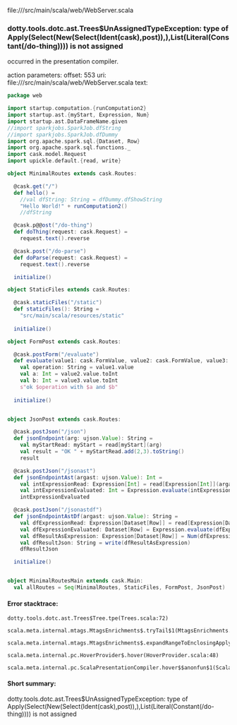 file://<WORKSPACE>/src/main/scala/web/WebServer.scala
### dotty.tools.dotc.ast.Trees$UnAssignedTypeException: type of Apply(Select(New(Select(Ident(cask),post)),<init>),List(Literal(Constant(/do-thing)))) is not assigned

occurred in the presentation compiler.

action parameters:
offset: 553
uri: file://<WORKSPACE>/src/main/scala/web/WebServer.scala
text:
```scala
package web

import startup.computation.{runComputation2}
import startup.ast.{myStart, Expression, Num}
import startup.ast.DataFrameName.given
//import sparkjobs.SparkJob.dfString
//import sparkjobs.SparkJob.dfDummy
import org.apache.spark.sql.{Dataset, Row}
import org.apache.spark.sql.functions._
import cask.model.Request
import upickle.default.{read, write}

object MinimalRoutes extends cask.Routes:

  @cask.get("/")
  def hello() =
    //val dfString: String = dfDummy.dfShowString
    "Hello World!" + runComputation2()
    //dfString

  @cask.p@@ost("/do-thing")
  def doThing(request: cask.Request) =
    request.text().reverse

  @cask.post("/do-parse")
  def doParse(request: cask.Request) =
    request.text().reverse

  initialize()

object StaticFiles extends cask.Routes:

  @cask.staticFiles("/static")
  def staticFiles(): String =
    "src/main/scala/resources/static"
  
  initialize()

object FormPost extends cask.Routes:

  @cask.postForm("/evaluate")
  def evaluate(value1: cask.FormValue, value2: cask.FormValue, value3: cask.FormValue): String =
    val operation: String = value1.value
    val a: Int = value2.value.toInt
    val b: Int = value3.value.toInt
    s"ok $operation with $a and $b"
  
  initialize()


object JsonPost extends cask.Routes:

  @cask.postJson("/json")
  def jsonEndpoint(arg: ujson.Value): String =
    val myStartRead: myStart = read[myStart](arg)
    val result = "OK " + myStartRead.add(2,3).toString()
    result

  @cask.postJson("/jsonast")
  def jsonEndpointAst(argast: ujson.Value): Int =
    val intExpressionRead: Expression[Int] = read[Expression[Int]](argast)
    val intExpressionEvaluated: Int = Expression.evaluate(intExpressionRead)
    intExpressionEvaluated

  @cask.postJson("/jsonastdf")
  def jsonEndpointAstDf(argast: ujson.Value): String =
    val dfExpressionRead: Expression[Dataset[Row]] = read[Expression[Dataset[Row]]](argast)
    val dfExpressionEvaluated: Dataset[Row] = Expression.evaluate(dfExpressionRead)
    val dfResultAsExpression: Expression[Dataset[Row]] = Num(dfExpressionEvaluated)
    val dfResultJson: String = write(dfResultAsExpression)
    dfResultJson

  initialize()


object MinimalRoutesMain extends cask.Main:
  val allRoutes = Seq(MinimalRoutes, StaticFiles, FormPost, JsonPost)
```



#### Error stacktrace:

```
dotty.tools.dotc.ast.Trees$Tree.tpe(Trees.scala:72)
	scala.meta.internal.mtags.MtagsEnrichments$.tryTail$1(MtagsEnrichments.scala:262)
	scala.meta.internal.mtags.MtagsEnrichments$.expandRangeToEnclosingApply(MtagsEnrichments.scala:279)
	scala.meta.internal.pc.HoverProvider$.hover(HoverProvider.scala:48)
	scala.meta.internal.pc.ScalaPresentationCompiler.hover$$anonfun$1(ScalaPresentationCompiler.scala:329)
```
#### Short summary: 

dotty.tools.dotc.ast.Trees$UnAssignedTypeException: type of Apply(Select(New(Select(Ident(cask),post)),<init>),List(Literal(Constant(/do-thing)))) is not assigned